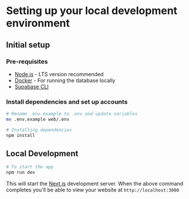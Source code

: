 # Setting up your local development environment

## Initial setup

### Pre-requisites

- [Node.js](https://nodejs.org/en) - LTS version recommended
- [Docker](https://www.docker.com/products/docker-desktop) - For running the database locally
- [Supabase CLI](https://supabase.io/docs/cli/installing)

### Install dependencies and set up accounts

```sh
# Rename .env.example to .env and update variables
mv .env.example web/.env

# Installing dependencies
npm install
```

## Local Development

```sh
# To start the app
npm run dev
```

This will start the [Next.js](https://nextjs.org) development server. When the above command completes you'll be able to view your website at `http://localhost:3000`
